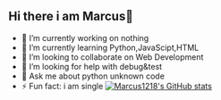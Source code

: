 ## Hi there i am Marcus👋

- 🔭 I’m currently working on nothing
- 🌱 I’m currently learning Python,JavaScipt,HTML 
- 👯 I’m looking to collaborate on Web Development  
- 🤔 I’m looking for help with debug&test
- 💬 Ask me about python unknown code
- ⚡ Fun fact: i am single
[![Marcus1218's GitHub stats](https://github-readme-stats.vercel.app/api?username=Marcus1218)](https://github.com/anuraghazra/github-readme-stats)
